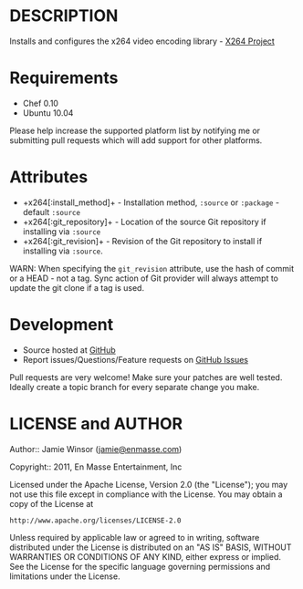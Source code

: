 DESCRIPTION
===========

Installs and configures the x264 video encoding library - [X264 Project](http://www.videolan.org/developers/x264.html)

Requirements
============

* Chef 0.10
* Ubuntu 10.04

Please help increase the supported platform list by notifying me or submitting pull requests which will add support for other platforms.

Attributes
==========

* +x264[:install_method]+ - Installation method, `:source` or `:package` - default `:source`
* +x264[:git_repository]+ - Location of the source Git repository if installing via `:source`
* +x264[:git_revision]+ - Revision of the Git repository to install if installing via `:source`.

WARN: When specifying the `git_revision` attribute, use the hash of commit or a HEAD - not a tag. Sync action of Git provider will always attempt to update the git clone if a tag is used.

Development
===========

* Source hosted at [GitHub](https://github.com/enmasse-entertainment/x264-cookbook)
* Report issues/Questions/Feature requests on [GitHub Issues](https://github.com/enmasse-entertainment/x264-cookbook/issues)

Pull requests are very welcome! Make sure your patches are well tested.
Ideally create a topic branch for every separate change you make.

LICENSE and AUTHOR
==================

Author:: Jamie Winsor (<jamie@enmasse.com>)

Copyright:: 2011, En Masse Entertainment, Inc

Licensed under the Apache License, Version 2.0 (the "License");
you may not use this file except in compliance with the License.
You may obtain a copy of the License at

    http://www.apache.org/licenses/LICENSE-2.0

Unless required by applicable law or agreed to in writing, software
distributed under the License is distributed on an "AS IS" BASIS,
WITHOUT WARRANTIES OR CONDITIONS OF ANY KIND, either express or implied.
See the License for the specific language governing permissions and
limitations under the License.
